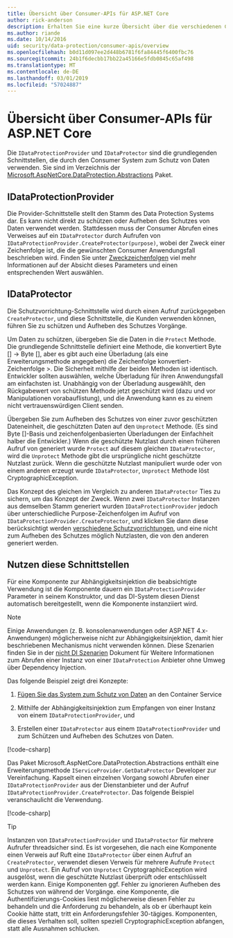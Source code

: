 ```yaml
---
title: Übersicht über Consumer-APIs für ASP.NET Core
author: rick-anderson
description: Erhalten Sie eine kurze Übersicht über die verschiedenen Consumer-APIs, die innerhalb der ASP.NET Core-Data-Protection-Bibliothek zur Verfügung.
ms.author: riande
ms.date: 10/14/2016
uid: security/data-protection/consumer-apis/overview
ms.openlocfilehash: b0d11d097ee2d448b6781f6fa84445f6400fbc76
ms.sourcegitcommit: 24b1f6decbb17bb22a45166e5fdb0845c65af498
ms.translationtype: MT
ms.contentlocale: de-DE
ms.lasthandoff: 03/01/2019
ms.locfileid: "57024887"
---
```

# <a name="consumer-apis-overview-for-aspnet-core"></a>Übersicht über Consumer-APIs für ASP.NET Core

Die `IDataProtectionProvider` und `IDataProtector` sind die grundlegenden Schnittstellen, die durch den Consumer System zum Schutz von Daten verwenden. Sie sind im Verzeichnis der [Microsoft.AspNetCore.DataProtection.Abstractions](https://www.nuget.org/packages/Microsoft.AspNetCore.DataProtection.Abstractions/) Paket.

## <a name="idataprotectionprovider"></a>IDataProtectionProvider

Die Provider-Schnittstelle stellt den Stamm des Data Protection Systems dar. Es kann nicht direkt zu schützen oder Aufheben des Schutzes von Daten verwendet werden. Stattdessen muss der Consumer Abrufen eines Verweises auf ein `IDataProtector` durch Aufrufen von `IDataProtectionProvider.CreateProtector(purpose)`, wobei der Zweck einer Zeichenfolge ist, die die gewünschten Consumer Anwendungsfall beschrieben wird. Finden Sie unter [Zweckzeichenfolgen](xref:security/data-protection/consumer-apis/purpose-strings) viel mehr Informationen auf der Absicht dieses Parameters und einen entsprechenden Wert auswählen.

## <a name="idataprotector"></a>IDataProtector

Die Schutzvorrichtung-Schnittstelle wird durch einen Aufruf zurückgegeben `CreateProtector`, und diese Schnittstelle, die Kunden verwenden können, führen Sie zu schützen und Aufheben des Schutzes Vorgänge.

Um Daten zu schützen, übergeben Sie die Daten in die `Protect` Methode. Die grundlegende Schnittstelle definiert eine Methode, die konvertiert Byte [] -> Byte [], aber es gibt auch eine Überladung (als eine Erweiterungsmethode angegeben) die Zeichenfolge konvertiert-Zeichenfolge >. Die Sicherheit mithilfe der beiden Methoden ist identisch. Entwickler sollten auswählen, welche Überladung für ihren Anwendungsfall am einfachsten ist. Unabhängig von der Überladung ausgewählt, den Rückgabewert von schützen Methode jetzt geschützt wird (dazu und vor Manipulationen vorabauflistung), und die Anwendung kann es zu einem nicht vertrauenswürdigen Client senden.

Übergeben Sie zum Aufheben des Schutzes von einer zuvor geschützten Dateneinheit, die geschützten Daten auf den `Unprotect` Methode. (Es sind Byte []-Basis und zeichenfolgenbasierten Überladungen der Einfachheit halber die Entwickler.) Wenn die geschützte Nutzlast durch einen früheren Aufruf von generiert wurde `Protect` auf diesem gleichen `IDataProtector`, wird die `Unprotect` Methode gibt die ursprüngliche nicht geschützte Nutzlast zurück. Wenn die geschützte Nutzlast manipuliert wurde oder von einem anderen erzeugt wurde `IDataProtector`, `Unprotect` Methode löst CryptographicException.

Das Konzept des gleichen im Vergleich zu anderen `IDataProtector` Ties zu sichern, um das Konzept der Zweck. Wenn zwei `IDataProtector` Instanzen aus demselben Stamm generiert wurden `IDataProtectionProvider` jedoch über unterschiedliche Purpose-Zeichenfolgen im Aufruf von `IDataProtectionProvider.CreateProtector`, und klicken Sie dann diese berücksichtigt werden [verschiedene Schutzvorrichtungen](xref:security/data-protection/consumer-apis/purpose-strings), und eine nicht zum Aufheben des Schutzes möglich Nutzlasten, die von den anderen generiert werden.

## <a name="consuming-these-interfaces"></a>Nutzen diese Schnittstellen

Für eine Komponente zur Abhängigkeitsinjektion die beabsichtigte Verwendung ist die Komponente dauern ein `IDataProtectionProvider` Parameter in seinem Konstruktor, und das DI-System diesen Dienst automatisch bereitgestellt, wenn die Komponente instanziiert wird.

> [!NOTE]
> Einige Anwendungen (z. B. konsolenanwendungen oder ASP.NET 4.x-Anwendungen) möglicherweise nicht zur Abhängigkeitsinjektion, damit hier beschriebenen Mechanismus nicht verwenden können. Diese Szenarien finden Sie in der [nicht DI Szenarien](xref:security/data-protection/configuration/non-di-scenarios) Dokument für Weitere Informationen zum Abrufen einer Instanz von einer `IDataProtection` Anbieter ohne Umweg über Dependency Injection.

Das folgende Beispiel zeigt drei Konzepte:

1. [Fügen Sie das System zum Schutz von Daten](xref:security/data-protection/configuration/overview) an den Container Service

2. Mithilfe der Abhängigkeitsinjektion zum Empfangen von einer Instanz von einem `IDataProtectionProvider`, und

3. Erstellen einer `IDataProtector` aus einem `IDataProtectionProvider` und zum Schützen und Aufheben des Schutzes von Daten.

[!code-csharp[](../using-data-protection/samples/protectunprotect.cs?highlight=26,34,35,36,37,38,39,40)]

Das Paket Microsoft.AspNetCore.DataProtection.Abstractions enthält eine Erweiterungsmethode `IServiceProvider.GetDataProtector` Developer zur Vereinfachung. Kapselt einen einzelnen Vorgang sowohl Abrufen einer `IDataProtectionProvider` aus der Dienstanbieter und der Aufruf `IDataProtectionProvider.CreateProtector`. Das folgende Beispiel veranschaulicht die Verwendung.

[!code-csharp[](./overview/samples/getdataprotector.cs?highlight=15)]

>[!TIP]
> Instanzen von `IDataProtectionProvider` und `IDataProtector` für mehrere Aufrufer threadsicher sind. Es ist vorgesehen, die nach eine Komponente einen Verweis auf Ruft eine `IDataProtector` über einen Aufruf an `CreateProtector`, verwendet diesen Verweis für mehrere Aufrufe `Protect` und `Unprotect`. Ein Aufruf von `Unprotect` CryptographicException wird ausgelöst, wenn die geschützte Nutzlast überprüft oder entschlüsselt werden kann. Einige Komponenten ggf. Fehler zu ignorieren Aufheben des Schutzes von während der Vorgänge. eine Komponente, die Authentifizierungs-Cookies liest möglicherweise diesen Fehler zu behandeln und die Anforderung zu behandeln, als ob er überhaupt kein Cookie hätte statt, tritt ein Anforderungsfehler 30-tägiges. Komponenten, die dieses Verhalten soll, sollten speziell CryptographicException abfangen, statt alle Ausnahmen schlucken.
